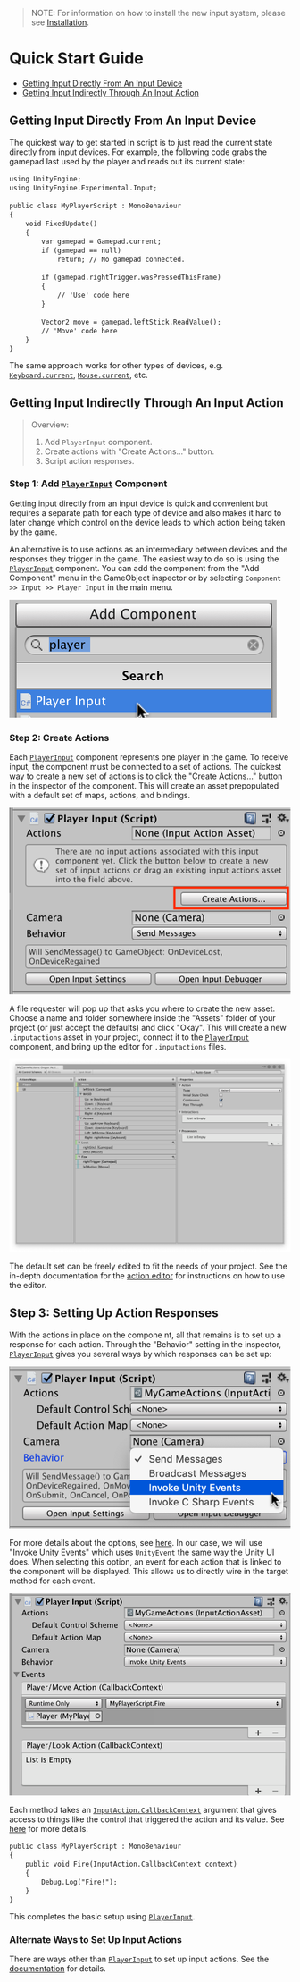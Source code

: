 >NOTE: For information on how to install the new input system, please see [Installation](Installation.md).

# Quick Start Guide

* [Getting Input Directly From An Input Device](#getting-input-directly-from-an-input-device)
* [Getting Input Indirectly Through An Input Action](#getting-input-indirectly-through-an-input-action)

## Getting Input Directly From An Input Device

The quickest way to get started in script is to just read the current state directly from input devices. For example, the following code grabs the gamepad last used by the player and reads out its current state:

```CSharp
using UnityEngine;
using UnityEngine.Experimental.Input;

public class MyPlayerScript : MonoBehaviour
{
    void FixedUpdate()
    {
        var gamepad = Gamepad.current;
        if (gamepad == null)
            return; // No gamepad connected.

        if (gamepad.rightTrigger.wasPressedThisFrame)
        {
            // 'Use' code here
        }

        Vector2 move = gamepad.leftStick.ReadValue();
        // 'Move' code here
    }
}
```

The same approach works for other types of devices, e.g. [`Keyboard.current`](../api/UnityEngine.InputSystem.Keyboard.html), [`Mouse.current`](../api/UnityEngine.InputSystem.Mouse.html), etc.

## Getting Input Indirectly Through An Input Action

>Overview:
>1. Add `PlayerInput` component.
>2. Create actions with "Create Actions..." button.
>3. Script action responses.

### Step 1: Add [`PlayerInput`](Components.md) Component

Getting input directly from an input device is quick and convenient but requires a separate path for each type of device and also makes it hard to later change which control on the device leads to which action being taken by the game.

An alternative is to use actions as an intermediary between devices and the responses they trigger in the game. The easiest way to do so is using the [`PlayerInput`](Components.md) component. You can add the component from the "Add Component" menu in the GameObject inspector or by selecting `Component >> Input >> Player Input` in the main menu.

![Add Player Input Component](Images/AddPlayerInput.png)

### Step 2: Create Actions

Each [`PlayerInput`](Components.md) component represents one player in the game. To receive input, the component must be connected to a set of actions. The quickest way to create a new set of actions is to click the "Create Actions..." button in the inspector of the component. This will create an asset prepopulated with a default set of maps, actions, and bindings.

![Create Actions from Player Input Component](Images/PlayerInputCreateActions.png)

A file requester will pop up that asks you where to create the new asset. Choose a name and folder somewhere inside the "Assets" folder of your project (or just accept the defaults) and click "Okay". This will create a new `.inputactions` asset in your project, connect it to the [`PlayerInput`](Components.md) component, and bring up the editor for `.inputactions` files.

![MyGameActions](Images/MyGameActions.png)

The default set can be freely edited to fit the needs of your project. See the in-depth documentation for the [action editor](ActionAssets.md#editing-input-action-assets) for instructions on how to use the editor.

## Step 3: Setting Up Action Responses

With the actions in place on the compone nt, all that remains is to set up a response for each action. Through the "Behavior" setting in the inspector, [`PlayerInput`](Components.md) gives you several ways by which responses can be set up:

![PlayerInput Notification Behavior](Images/PlayerInputNotificationBehaviors.png)

For more details about the options, see [here](Components.md#notification-behaviors). In our case, we will use "Invoke Unity Events" which uses `UnityEvent` the same way the Unity UI does. When selecting this option, an event for each action that is linked to the component will be displayed. This allows us to directly wire in the target method for each event.

![PlayerInput Action Events](Images/MyPlayerActionEvents.png)

Each method takes an [`InputAction.CallbackContext`](../api/UnityEngine.InputSystem.InputAction.CallbackContext.html) argument that gives access to things like the control that triggered the action and its value. See [here](Actions.md#started-performed-and-cancelled-callbacks) for more details.

```CSharp
public class MyPlayerScript : MonoBehaviour
{
    public void Fire(InputAction.CallbackContext context)
    {
        Debug.Log("Fire!");
    }
}
```

This completes the basic setup using [`PlayerInput`](Components.md).

### Alternate Ways to Set Up Input Actions

There are ways other than [`PlayerInput`](Components.md) to set up input actions. See the [documentation](Actions.md#creating-actions) for details.
